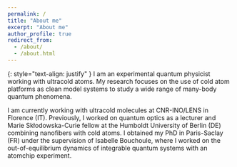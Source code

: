 ```yaml
---
permalink: /
title: "About me"
excerpt: "About me"
author_profile: true
redirect_from: 
  - /about/
  - /about.html
---
```


{: style="text-align: justify" }
I am an experimental quantum physicist working with ultracold atoms. My research focuses on the use of cold atom platforms as clean model systems to study a wide range of many-body quantum phenomena.

I am currently working with ultracold molecules at CNR-INO/LENS in Florence (IT). Previously, I worked on quantum optics as a lecturer and Marie Skłodowska-Curie fellow at the Humboldt University of Berlin (DE) combining nanofibers with cold atoms. I obtained my PhD in Paris-Saclay (FR) under the supervision of Isabelle Bouchoule, where I worked on the out-of-equilibrium dynamics of integrable quantum systems with an atomchip experiment. 